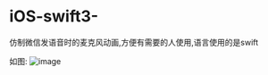 # iOS-swift3-
仿制微信发语音时的麦克风动画,方便有需要的人使用,语言使用的是swift

如图:
![image](https://github.com/15764238232/ios-swift--VoiceRecordDialog/tree/master/MaiKeFengDemo/Screenshots/IMG_1786.png)
